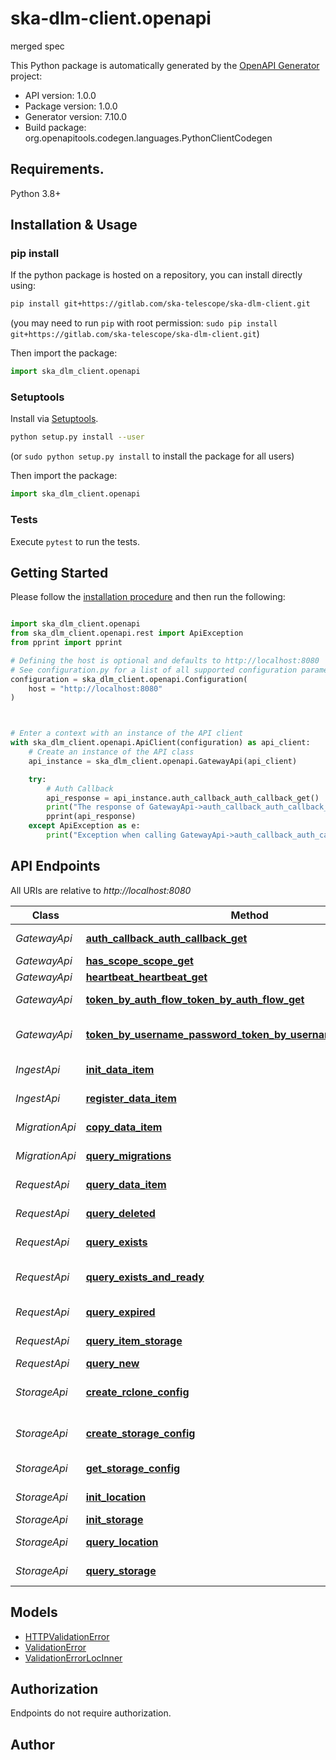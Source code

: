 # ska-dlm-client.openapi
merged spec

This Python package is automatically generated by the [OpenAPI Generator](https://openapi-generator.tech) project:

- API version: 1.0.0
- Package version: 1.0.0
- Generator version: 7.10.0
- Build package: org.openapitools.codegen.languages.PythonClientCodegen

## Requirements.

Python 3.8+

## Installation & Usage
### pip install

If the python package is hosted on a repository, you can install directly using:

```sh
pip install git+https://gitlab.com/ska-telescope/ska-dlm-client.git
```
(you may need to run `pip` with root permission: `sudo pip install git+https://gitlab.com/ska-telescope/ska-dlm-client.git`)

Then import the package:
```python
import ska_dlm_client.openapi
```

### Setuptools

Install via [Setuptools](http://pypi.python.org/pypi/setuptools).

```sh
python setup.py install --user
```
(or `sudo python setup.py install` to install the package for all users)

Then import the package:
```python
import ska_dlm_client.openapi
```

### Tests

Execute `pytest` to run the tests.

## Getting Started

Please follow the [installation procedure](#installation--usage) and then run the following:

```python

import ska_dlm_client.openapi
from ska_dlm_client.openapi.rest import ApiException
from pprint import pprint

# Defining the host is optional and defaults to http://localhost:8080
# See configuration.py for a list of all supported configuration parameters.
configuration = ska_dlm_client.openapi.Configuration(
    host = "http://localhost:8080"
)



# Enter a context with an instance of the API client
with ska_dlm_client.openapi.ApiClient(configuration) as api_client:
    # Create an instance of the API class
    api_instance = ska_dlm_client.openapi.GatewayApi(api_client)

    try:
        # Auth Callback
        api_response = api_instance.auth_callback_auth_callback_get()
        print("The response of GatewayApi->auth_callback_auth_callback_get:\n")
        pprint(api_response)
    except ApiException as e:
        print("Exception when calling GatewayApi->auth_callback_auth_callback_get: %s\n" % e)

```

## API Endpoints

All URIs are relative to *http://localhost:8080*

Class | Method | HTTP request | Description
------------ | ------------- | ------------- | -------------
*GatewayApi* | [**auth_callback_auth_callback_get**](openapi_dlm_client/GatewayApi.md#auth_callback_auth_callback_get) | **GET** /auth_callback | Auth Callback
*GatewayApi* | [**has_scope_scope_get**](openapi_dlm_client/GatewayApi.md#has_scope_scope_get) | **GET** /scope | Has Scope
*GatewayApi* | [**heartbeat_heartbeat_get**](openapi_dlm_client/GatewayApi.md#heartbeat_heartbeat_get) | **GET** /heartbeat | Heartbeat
*GatewayApi* | [**token_by_auth_flow_token_by_auth_flow_get**](openapi_dlm_client/GatewayApi.md#token_by_auth_flow_token_by_auth_flow_get) | **GET** /token_by_auth_flow | Token By Auth Flow
*GatewayApi* | [**token_by_username_password_token_by_username_password_get**](openapi_dlm_client/GatewayApi.md#token_by_username_password_token_by_username_password_get) | **GET** /token_by_username_password | Token By Username Password
*IngestApi* | [**init_data_item**](openapi_dlm_client/IngestApi.md#init_data_item) | **POST** /ingest/init_data_item | Init Data Item
*IngestApi* | [**register_data_item**](openapi_dlm_client/IngestApi.md#register_data_item) | **POST** /ingest/register_data_item | Register Data Item
*MigrationApi* | [**copy_data_item**](openapi_dlm_client/MigrationApi.md#copy_data_item) | **POST** /migration/copy_data_item | Copy Data Item
*MigrationApi* | [**query_migrations**](openapi_dlm_client/MigrationApi.md#query_migrations) | **GET** /migration/query_migrations | Query Migrations
*RequestApi* | [**query_data_item**](openapi_dlm_client/RequestApi.md#query_data_item) | **GET** /request/query_data_item | Query Data Item
*RequestApi* | [**query_deleted**](openapi_dlm_client/RequestApi.md#query_deleted) | **GET** /request/query_deleted | Query Deleted
*RequestApi* | [**query_exists**](openapi_dlm_client/RequestApi.md#query_exists) | **GET** /request/query_exists | Query Exists
*RequestApi* | [**query_exists_and_ready**](openapi_dlm_client/RequestApi.md#query_exists_and_ready) | **GET** /request/query_exist_and_ready | Query Exists And Ready
*RequestApi* | [**query_expired**](openapi_dlm_client/RequestApi.md#query_expired) | **GET** /request/query_expired | Query Expired
*RequestApi* | [**query_item_storage**](openapi_dlm_client/RequestApi.md#query_item_storage) | **GET** /request/query_item_storage | Query Item Storage
*RequestApi* | [**query_new**](openapi_dlm_client/RequestApi.md#query_new) | **GET** /request/query_new | Query New
*StorageApi* | [**create_rclone_config**](openapi_dlm_client/StorageApi.md#create_rclone_config) | **POST** /storage/rclone_config | Create Rclone Config
*StorageApi* | [**create_storage_config**](openapi_dlm_client/StorageApi.md#create_storage_config) | **POST** /storage/create_storage_config | Create Storage Config
*StorageApi* | [**get_storage_config**](openapi_dlm_client/StorageApi.md#get_storage_config) | **GET** /storage/get_storage_config | Get Storage Config
*StorageApi* | [**init_location**](openapi_dlm_client/StorageApi.md#init_location) | **POST** /storage/init_location | Init Location
*StorageApi* | [**init_storage**](openapi_dlm_client/StorageApi.md#init_storage) | **POST** /storage/init_storage | Init Storage
*StorageApi* | [**query_location**](openapi_dlm_client/StorageApi.md#query_location) | **GET** /storage/query_location | Query Location
*StorageApi* | [**query_storage**](openapi_dlm_client/StorageApi.md#query_storage) | **GET** /storage/query_storage | Query Storage


## Models

 - [HTTPValidationError](openapi_dlm_client/HTTPValidationError.md)
 - [ValidationError](openapi_dlm_client/ValidationError.md)
 - [ValidationErrorLocInner](openapi_dlm_client/ValidationErrorLocInner.md)


<a id="documentation-for-authorization"></a>
## Authorization

Endpoints do not require authorization.


## Author




